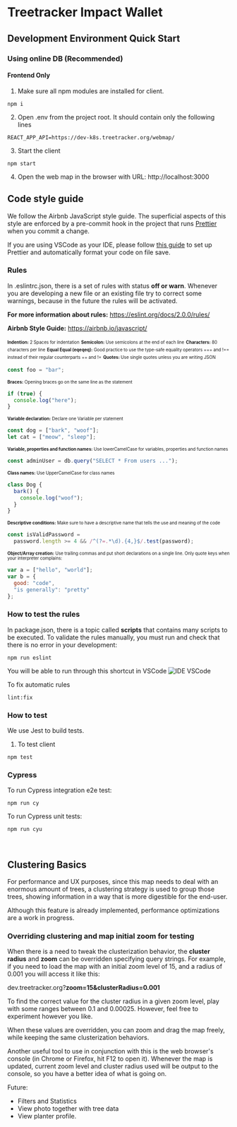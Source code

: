 # Treetracker Impact Wallet


## Development Environment Quick Start

### Using online DB (Recommended)

#### Frontend Only

1. Make sure all npm modules are installed for client.

```
npm i
```

2. Open .env from the project root. It should contain only the following lines

```
REACT_APP_API=https://dev-k8s.treetracker.org/webmap/
```

3. Start the client

```
npm start
```

4. Open the web map in the browser with URL: http://localhost:3000

## Code style guide

We follow the Airbnb JavaScript style guide. The superficial aspects of this style are enforced by a pre-commit hook in the project that runs [Prettier](https://prettier.io/) when you commit a change.

If you are using VSCode as your IDE, please follow [this guide](https://www.digitalocean.com/community/tutorials/how-to-format-code-with-prettier-in-visual-studio-code) to set up Prettier and automatically format your code on file save.

### Rules

In .eslintrc.json, there is a set of rules with status **off or warn**. Whenever you are developing a new file or an existing file try to correct some warnings, because in the future the rules will be activated.

**For more information about rules:** https://eslint.org/docs/2.0.0/rules/

**Airbnb Style Guide:** https://airbnb.io/javascript/

<sub><sup>**Indention:** 2 Spaces for indentation</sup></sub>
<sub><sup>**Semicolon:** Use semicolons at the end of each line</sup></sub>
<sub><sup>**Characters:** 80 characters per line</sup></sub>
<sub><sup>**Equal Equal (eqeqeq):** Good practice to use the type-safe equality operators === and !== instead of their regular counterparts == and !=</sup></sub>
<sub><sup>**Quotes:** Use single quotes unless you are writing JSON</sup></sub>

```js
const foo = "bar";
```

<sub><sup>**Braces:** Opening braces go on the same line as the statement</sup></sub>

```js
if (true) {
  console.log("here");
}
```

<sup><sub>**Variable declaration:** Declare one Variable per statement</sup></sub>

```js
const dog = ["bark", "woof"];
let cat = ["meow", "sleep"];
```

<sup><sub>**Variable, properties and function names:** Use lowerCamelCase for variables, properties and function names</sup></sub>

```js
const adminUser = db.query("SELECT * From users ...");
```

<sup><sub>**Class names:** Use UpperCamelCase for class names</sup></sub>

```js
class Dog {
  bark() {
    console.log("woof");
  }
}
```

<sup><sub>**Descriptive conditions:** Make sure to have a descriptive name that tells the use and meaning of the code</sup></sub>

```js
const isValidPassword =
  password.length >= 4 && /^(?=.*\d).{4,}$/.test(password);
```

<sup><sub>**Object/Array creation:** Use trailing commas and put short declarations on a single line. Only quote keys when your interpreter complains:</sup></sub>

```js
var a = ["hello", "world"];
var b = {
  good: "code",
  "is generally": "pretty"
};
```

### How to test the rules

In package.json, there is a topic called **scripts** that contains many scripts to be executed.
To validate the rules manually, you must run and check that there is no error in your development:

```
npm run eslint
```

You will be able to run through this shortcut in VSCode
![IDE VSCode](./public/images/VSCode_NPM_Script.png)

To fix automatic rules

```
lint:fix
```

### How to test

We use Jest to build tests.

1. To test client

```
npm test
```

### Cypress

To run Cypress integration e2e test:

```
npm run cy
```

To run Cypress unit tests:

```
npm run cyu
```

&nbsp;
&nbsp;

## Clustering Basics

For performance and UX purposes, since this map needs to deal with an enormous amount of trees, a clustering strategy is used to group those trees, showing information in a way that is more digestible for the end-user.

Although this feature is already implemented, performance optimizations are a work in progress.

### Overriding clustering and map initial zoom for testing

When there is a need to tweak the clusterization behavior, the **cluster radius** and **zoom** can be overridden specifying query strings.
For example, if you need to load the map with an initial zoom level of 15, and a radius of 0.001 you will access it like this:

dev.treetracker.org?**zoom=15&clusterRadius=0.001**

To find the correct value for the cluster radius in a given zoom level, play with some ranges between 0.1 and 0.00025. However, feel free to experiment however you like.

When these values are overridden, you can zoom and drag the map freely, while keeping the same clusterization behaviors.

Another useful tool to use in conjunction with this is the web browser's console (in Chrome or Firefox, hit F12 to open it). Whenever the map is updated, current zoom level and cluster radius used will be output to the console, so you have a better idea of what is going on.

Future:

- Filters and Statistics
- View photo together with tree data
- View planter profile.
